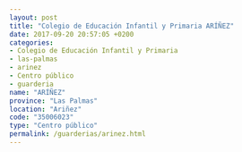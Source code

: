 ```yaml
---
layout: post
title: "Colegio de Educación Infantil y Primaria ARÍÑEZ"
date: 2017-09-20 20:57:05 +0200
categories:
- Colegio de Educación Infantil y Primaria
- las-palmas
- arinez
- Centro público
- guarderia
name: "ARÍÑEZ"
province: "Las Palmas"
location: "Ariñez"
code: "35006023"
type: "Centro público"
permalink: /guarderias/arinez.html
---
```

